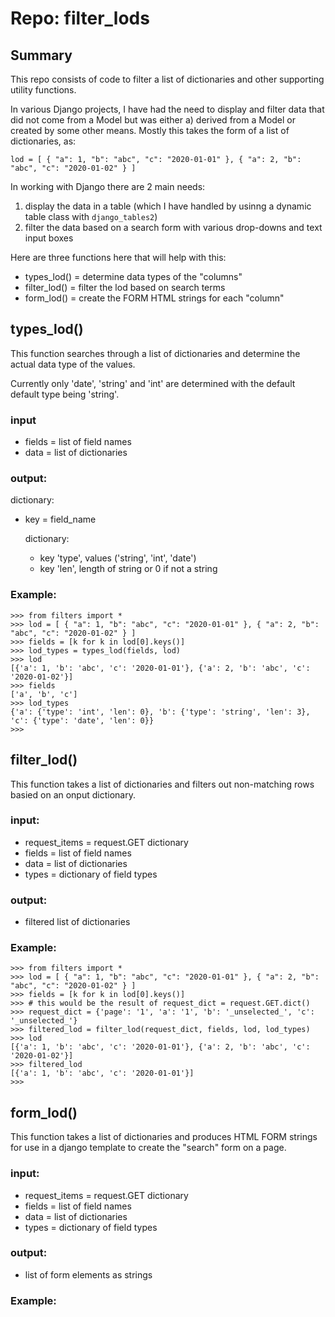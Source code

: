 # Repo: filter_lods

## Summary
This repo consists of code to filter a list of dictionaries and other supporting utility functions.

In various Django projects, I have had the need to display and filter data that did not come from a Model but was either a) derived from a Model or created by some other means.  Mostly this takes the form of a list of dictionaries, as:

```
lod = [ { "a": 1, "b": "abc", "c": "2020-01-01" }, { "a": 2, "b": "abc", "c": "2020-01-02" } ]
```

In working with Django there are 2 main needs:

1. display the data in a table (which I have handled by usinng a dynamic table class with `django_tables2`)
1. filter the data based on a search form with various drop-downs and text input boxes

Here are three functions here that will help with this:

- types_lod() = determine data types of the "columns"
- filter_lod() = filter the lod based on search terms
- form_lod() = create the FORM HTML strings for each "column"

## types_lod()

This function searches through a list of dictionaries and determine the actual data type of the values.

Currently only 'date', 'string' and 'int' are determined with the default default type being 'string'.

### input

- fields = list of field names
- data = list of dictionaries

### output:
dictionary:
- key = field_name

    dictionary:
    - key 'type', values ('string', 'int', 'date')
    - key 'len', length of string or 0 if not a string

### Example:

```
>>> from filters import *
>>> lod = [ { "a": 1, "b": "abc", "c": "2020-01-01" }, { "a": 2, "b": "abc", "c": "2020-01-02" } ]
>>> fields = [k for k in lod[0].keys()]
>>> lod_types = types_lod(fields, lod)
>>> lod
[{'a': 1, 'b': 'abc', 'c': '2020-01-01'}, {'a': 2, 'b': 'abc', 'c': '2020-01-02'}]
>>> fields
['a', 'b', 'c']
>>> lod_types
{'a': {'type': 'int', 'len': 0}, 'b': {'type': 'string', 'len': 3}, 'c': {'type': 'date', 'len': 0}}
>>>
```

## filter_lod()

This function takes a list of dictionaries and filters out non-matching rows basied on an onput dictionary.

### input:

- request_items = request.GET dictionary
- fields = list of field names
- data = list of dictionaries
- types = dictionary of field types

### output:

- filtered list of dictionaries

### Example:

```
>>> from filters import *
>>> lod = [ { "a": 1, "b": "abc", "c": "2020-01-01" }, { "a": 2, "b": "abc", "c": "2020-01-02" } ]
>>> fields = [k for k in lod[0].keys()]
>>> # this would be the result of request_dict = request.GET.dict()
>>> request_dict = {'page': '1', 'a': '1', 'b': '_unselected_', 'c': '_unselected_'}
>>> filtered_lod = filter_lod(request_dict, fields, lod, lod_types)
>>> lod
[{'a': 1, 'b': 'abc', 'c': '2020-01-01'}, {'a': 2, 'b': 'abc', 'c': '2020-01-02'}]
>>> filtered_lod
[{'a': 1, 'b': 'abc', 'c': '2020-01-01'}]
>>>
```

## form_lod()

This function takes a list of dictionaries and produces HTML FORM strings for use in a django template to create the "search" form on a page.

### input:

- request_items = request.GET dictionary
- fields = list of field names
- data = list of dictionaries
- types = dictionary of field types

### output:

- list of form elements as strings

### Example:

```
```
